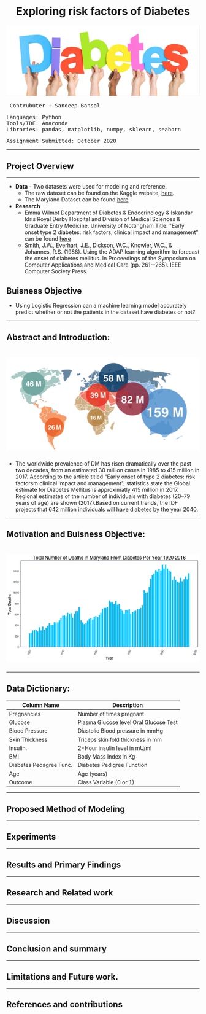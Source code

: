 # <div align="center"> Exploring risk factors of Diabetes
![alt text](https://github.com/Sandeep-Bansal1/Diabetes_Project/blob/main/Diabetes%20image.png) <pre>
Contrubuter  : Sandeep Bansal
</pre>

<pre>
Languages: Python
Tools/IDE: Anaconda
Libraries: pandas, matplotlib, numpy, sklearn, seaborn
</pre>

<pre>
Assignment Submitted: October 2020
</pre></b>
---

## Project Overview
---
- <b>Data</b> - Two datasets were used for modeling and reference. 
  - The raw dataset can be found on the Kaggle website, [here](https://www.kaggle.com/uciml/pima-indians-diabetes-database). 
  - The Maryland Dataset can be found [here](https://opendata.maryland.gov/Health-and-Human-Services/Number-of-Diabetes-Deaths-among-Maryland-Residents/smru-f5wc)
- <b>Research</b> 
  - Emma Wilmot Department of Diabetes & Endocrinology & Iskandar Idris Royal Derby Hospital and Division of Medical Sciences & Graduate Entry Medicine, University   of Nottingham Title: "Early onset type 2 diabetes: risk factors, clinical impact and management" can be found 
  [here](https://journals.sagepub.com/doi/full/10.1177/2040622314548679)
  - Smith, J.W., Everhart, J.E., Dickson, W.C., Knowler, W.C., & Johannes, R.S. (1988). Using the ADAP learning algorithm to forecast the onset of diabetes mellitus. In Proceedings of the Symposium on Computer Applications and Medical Care (pp. 261--265). IEEE Computer Society Press.
## Buisness Objective </b> 
- Using Logistic Regression can a machine learning model accurately predict whether or not the patients in the dataset have diabetes or not?
---
## Abstract and Introduction:
#  <div align="center"> ![alt text](https://github.com/Sandeep-Bansal1/Diabetes_Project/blob/main/Diabetes%20Global%20Impact%20.png?raw=true)
  - The worldwide prevalence of DM has risen dramatically over the past two decades, from an estimated 30 million cases in 1985 to 415 million in 2017. According to the article titled "Early onset of type 2 diabetes: risk factorsm clinical impact and management", statistics state the Global estimate for Diabetes Mellitus is approximatly 415 million in 2017. Regional estimates of the number of individuals with diabetes (20–79 years of age) are shown (2017).Based on current trends, the IDF projects that 642 million individuals will have diabetes by the year 2040.
---
## Motivation and Buisness Objective: 
# <div align="center"> ![alt text](Diabetes_Maryland_Chart.png)

---
  
 
## Data Dictionary:
| Column Name              | Description                                                          |
| -------------            |-------------                                                         | 
| Pregnancies              | Number of times pregnant                                             | 
| Glucose                  |Plasma Glucose level Oral Glucose Test                                |  
| Blood Pressure           | Diastolic Blood pressure in mmHg                                     | 
| Skin Thickness           | Triceps skin fold thickness in mm                                    |   
| Insulin.                 | 2-Hour insulin level in mU/ml                                        |
| BMI                      | Body Mass Index in Kg                                                |
| Diabetes Pedagree Func.  | Diabetes Pedigree Function                                           |
| Age                      | Age (years)                                                          |
| Outcome                  | Class Variable (0 or 1)                                              |

---
## Proposed Method of Modeling
---
## Experiments
---
## Results and Primary Findings
---

## Research and Related work
---
## Discussion
---
## Conclusion and summary
---
## Limitations and Future work.
---
## References and contributions
